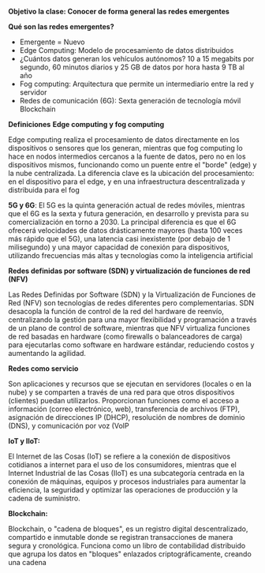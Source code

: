 **Objetivo la clase: Conocer de forma general las redes emergentes**

**Qué son las redes emergentes?**
- Emergente = Nuevo 
- Edge Computing: Modelo de procesamiento de datos distribuidos
- ¿Cuántos datos generan los vehículos autónomos? 10 a 15 megabits por segundo, 60 minutos diarios y 25 GB de datos por hora hasta 9 TB al año 
- Fog computing: Arquitectura que permite un intermediario entre la red y servidor 
- Redes de comunicación (6G): Sexta generación de tecnología móvil Blockchain

**Definiciones** 
**Edge computing y fog computing**

Edge computing realiza el procesamiento de datos directamente en los dispositivos o sensores que los generan, mientras que fog computing lo hace en nodos intermedios cercanos a la fuente de datos, pero no en los dispositivos mismos, funcionando como un puente entre el "borde" (edge) y la nube centralizada. La diferencia clave es la ubicación del procesamiento: en el dispositivo para el edge, y en una infraestructura descentralizada y distribuida para el fog 

**5G y 6G**:
El 5G es la quinta generación actual de redes móviles, mientras que el 6G es la sexta y futura generación, en desarrollo y prevista para su comercialización en torno a 2030. La principal diferencia es que el 6G ofrecerá velocidades de datos drásticamente mayores (hasta 100 veces más rápido que el 5G), una latencia casi inexistente (por debajo de 1 milisegundo) y una mayor capacidad de conexión para dispositivos, utilizando frecuencias más altas y tecnologías como la inteligencia artificial 

**Redes definidas por software (SDN) y virtualización de funciones de red (NFV)**

Las Redes Definidas por Software (SDN) y la Virtualización de Funciones de Red (NFV) son tecnologías de redes diferentes pero complementarias. SDN desacopla la función de control de la red del hardware de reenvío, centralizando la gestión para una mayor flexibilidad y programación a través de un plano de control de software, mientras que NFV virtualiza funciones de red basadas en hardware (como firewalls o balanceadores de carga) para ejecutarlas como software en hardware estándar, reduciendo costos y aumentando la agilidad. 

**Redes como servicio** 

Son aplicaciones y recursos que se ejecutan en servidores (locales o en la nube) y se comparten a través de una red para que otros dispositivos (clientes) puedan utilizarlos. Proporcionan funciones como el acceso a información (correo electrónico, web), transferencia de archivos (FTP), asignación de direcciones IP (DHCP), resolución de nombres de dominio (DNS), y comunicación por voz (VoIP 


**IoT y IloT:**

El Internet de las Cosas (IoT) se refiere a la conexión de dispositivos cotidianos a internet para el uso de los consumidores, mientras que el Internet Industrial de las Cosas (IIoT) es una subcategoría centrada en la conexión de máquinas, equipos y procesos industriales para aumentar la eficiencia, la seguridad y optimizar las operaciones de producción y la cadena de suministro. 

**Blockchain:**

Blockchain, o "cadena de bloques", es un registro digital descentralizado, compartido e inmutable donde se registran transacciones de manera segura y cronológica. Funciona como un libro de contabilidad distribuido que agrupa los datos en "bloques" enlazados criptográficamente, creando una cadena